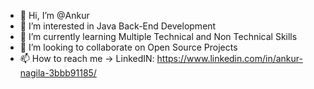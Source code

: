 - 👋 Hi, I’m @Ankur
- 👀 I’m interested in Java Back-End Development
- 🌱 I’m currently learning Multiple Technical and Non Technical Skills
- 💞️ I’m looking to collaborate on Open Source Projects 
- 📫 How to reach me -> LinkedIN: https://www.linkedin.com/in/ankur-nagila-3bbb91185/

<!---
N06dey/N06dey is a ✨ special ✨ repository because its `README.md` (this file) appears on your GitHub profile.
You can click the Preview link to take a look at your changes.
--->

